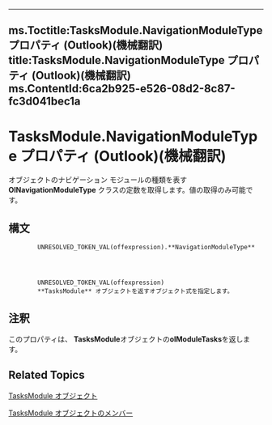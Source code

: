 

---
ms.Toctitle:TasksModule.NavigationModuleType プロパティ (Outlook)(機械翻訳)
title:TasksModule.NavigationModuleType プロパティ (Outlook)(機械翻訳)
ms.ContentId:6ca2b925-e526-08d2-8c87-fc3d041bec1a
---
# TasksModule.NavigationModuleType プロパティ (Outlook)(機械翻訳)




オブジェクトのナビゲーション モジュールの種類を表す **OlNavigationModuleType** クラスの定数を取得します。値の取得のみ可能です。

## 構文

            UNRESOLVED_TOKEN_VAL(offexpression).**NavigationModuleType**




            UNRESOLVED_TOKEN_VAL(offexpression)
            **TasksModule** オブジェクトを返すオブジェクト式を指定します。



## 注釈
このプロパティは、 **TasksModule**オブジェクトの**olModuleTasks**を返します。



## Related Topics

[TasksModule オブジェクト](fc6ae6c9-6b13-b5f2-9506-c3dbbe709df6.md)

[TasksModule オブジェクトのメンバー](78274654-8df6-f34f-1460-8f1d36f0a15c.md)




